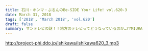 ```yaml
---
title: 石川・ホンマ・ぶるんのBe-SIDE Your Life! vol.620-3
date: March 31, 2018
tags: ['2018', 'March 2018', 'vol.620']
draft: false
summary: サンテレビの謎！！地方のテレビってどうなっているのか…??MIURA
---
```


http://project-phi.ddo.jp/ishikawa/ishikawa620_3.mp3
